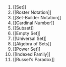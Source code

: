 1. [[Set]]
2. [[Roster Notation]]
3. [[Set-Builder Notation]]
4. [[Cardinal Number]]
5. [[Subset]]
6. [[Empty Set]]
7. [[Universal Set]]
8. [[Algebra of Sets]]
9. [[Power Set]]
10. [[Indexed Family]]
11. [[Russel's Paradox]]
